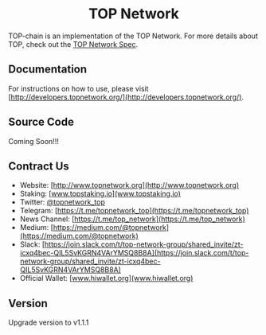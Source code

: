 <p align="center">
  <a href="http://developers.topnetwork.org/" title="TOP Network Docs">
  </a>
</p>

<h1 align="center">TOP Network</h1>

TOP-chain is an implementation of the TOP Network. For more details about TOP, check out the [TOP Network Spec](https://topnetwork.org).

## Documentation

For instructions on how to use, please visit [http://developers.topnetwork.org/](http://developers.topnetwork.org/).

## Source Code

Coming Soon!!!

## Contract Us

* Website: [http://www.topnetwork.org](http://www.topnetwork.org)
* Staking: [www.topstaking.io](www.topstaking.io)
* Twitter: [@topnetwork_top](@topnetwork_top)
* Telegram: [https://t.me/topnetwork_top](https://t.me/topnetwork_top)
* News Channel: [https://t.me/top_network](https://t.me/top_network)
* Medium: [https://medium.com/@topnetwork](https://medium.com/@topnetwork)
* Slack: [https://join.slack.com/t/top-network-group/shared_invite/zt-icxq4bec-QIL5SvKGRN4VArYMSQ8B8A](https://join.slack.com/t/top-network-group/shared_invite/zt-icxq4bec-QIL5SvKGRN4VArYMSQ8B8A)
* Official Wallet: [www.hiwallet.org](www.hiwallet.org)

## Version

Upgrade version to v1.1.1